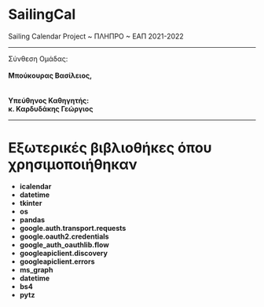 # SailingCal
Sailing Calendar Project ~ ΠΛΗΠΡΟ ~ ΕΑΠ 2021-2022
<hr />
Σύνθεση Ομάδας:<br /><br />
  <b>Μπούκουρας Βασίλειος,<br />
  <br /><br />
  Υπεύθηνος Καθηγητής:<br />
  <b>κ. Καρδυδάκης Γεώργιος</b>
<hr />

  <h1>Εξωτερικές βιβλιοθήκες όπου χρησιμοποιήθηκαν</h1>
  <ul>
    <li>icalendar</li>
    <li>datetime</li>
    <li>tkinter</li>
    <li>os</li>
    <li>pandas</li>
    <li>google.auth.transport.requests</li>
    <li>google.oauth2.credentials</li>
    <li>google_auth_oauthlib.flow</li>
    <li>googleapiclient.discovery</li>
    <li>googleapiclient.errors</li>
    <li>ms_graph</li>
    <li>datetime</li>
    <li>bs4</li>
    <li>pytz</li>
  </ul>
